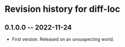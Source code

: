 # Revision history for diff-loc

## 0.1.0.0 -- 2022-11-24

* First version. Released on an unsuspecting world.
